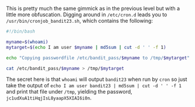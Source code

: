 This is pretty much the same gimmick as in the previous level but with a
little more obfuscation. Digging around in `/etc/cron.d` leads you to
`/usr/bin/cronjob_bandit23.sh`, which contains the following:

```bash
#!/bin/bash

myname=$(whoami)
mytarget=$(echo I am user $myname | md5sum | cut -d ' ' -f 1)

echo "Copying passwordfile /etc/bandit_pass/$myname to /tmp/$mytarget"

cat /etc/bandit_pass/$myname > /tmp/$mytarget
```

The secret here is that `whoami` will output `bandit23` when run by `cron` so
just take the output of `echo I am user bandit23 | md5sum | cut -d ' ' -f 1`
and print that file under `/tmp`, yielding the password,
`jc1udXuA1tiHqjIsL8yaapX5XIAI6i0n`.
